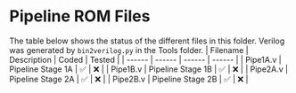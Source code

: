 # Pipeline ROM Files
The table below shows the status of the different files in this folder. Verilog was generated by `bin2verilog.py` in the Tools folder.
| Filename | Description | Coded | Tested |
| ------ | ------ | ------ | ------ |
| Pipe1A.v | Pipeline Stage 1A | ✅ | ❌ |
| Pipe1B.v | Pipeline Stage 1B | ✅ | ❌ |
| Pipe2A.v | Pipeline Stage 2A | ✅ | ❌ |
| Pipe2B.v | Pipeline Stage 2B | ✅ | ❌ |